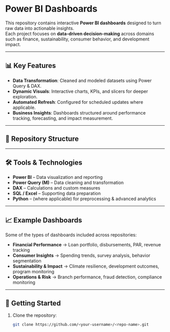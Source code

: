 # Power BI Dashboards

This repository contains interactive **Power BI dashboards** designed to turn raw data into actionable insights.  
Each project focuses on **data-driven decision-making** across domains such as finance, sustainability, consumer behavior, and development impact.

---

## 📊 Key Features
- **Data Transformation**: Cleaned and modeled datasets using Power Query & DAX.  
- **Dynamic Visuals**: Interactive charts, KPIs, and slicers for deeper exploration.  
- **Automated Refresh**: Configured for scheduled updates where applicable.  
- **Business Insights**: Dashboards structured around performance tracking, forecasting, and impact measurement.  

---

## 📂 Repository Structure

---

## 🛠️ Tools & Technologies
- **Power BI** – Data visualization and reporting  
- **Power Query (M)** – Data cleaning and transformation  
- **DAX** – Calculations and custom measures  
- **SQL / Excel** – Supporting data preparation  
- **Python** – (where applicable) for preprocessing & advanced analytics  

---

## 📈 Example Dashboards
Some of the types of dashboards included across repositories:
- **Financial Performance** → Loan portfolio, disbursements, PAR, revenue tracking  
- **Consumer Insights** → Spending trends, survey analysis, behavior segmentation  
- **Sustainability & Impact** → Climate resilience, development outcomes, program monitoring  
- **Operations & Risk** → Branch performance, fraud detection, compliance monitoring  

---

## 🚀 Getting Started
1. Clone the repository:
   ```bash
   git clone https://github.com/<your-username>/<repo-name>.git

